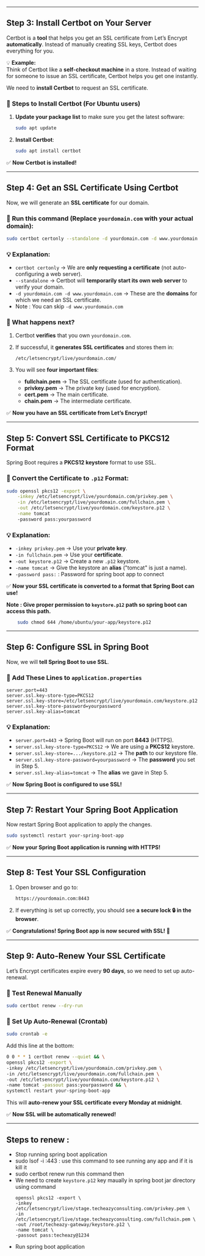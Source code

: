 
---

## **Step 3: Install Certbot on Your Server**

Certbot is a **tool** that helps you get an SSL certificate from Let’s Encrypt **automatically**. Instead of manually creating SSL keys, Certbot does everything for you.

💡 **Example:**  
Think of Certbot like a **self-checkout machine** in a store. Instead of waiting for someone to issue an SSL certificate, Certbot helps you get one instantly.

We need to **install Certbot** to request an SSL certificate.

### **📌 Steps to Install Certbot (For Ubuntu users)**

1. **Update your package list** to make sure you get the latest software:
    
    ```bash
    sudo apt update
    ```
    
2. **Install Certbot**:
    
    ```bash
    sudo apt install certbot
    ```
    

✅ **Now Certbot is installed!**

---

## **Step 4: Get an SSL Certificate Using Certbot**

Now, we will generate an **SSL certificate** for our domain.

### **📌 Run this command** (Replace `yourdomain.com` with your actual domain):

```bash
sudo certbot certonly --standalone -d yourdomain.com -d www.yourdomain.com
```

### **💡 Explanation:**

- `certbot certonly` → We are **only requesting a certificate** (not auto-configuring a web server).
- `--standalone` → Certbot will **temporarily start its own web server** to verify your domain.
- `-d yourdomain.com -d www.yourdomain.com` → These are the **domains** for which we need an SSL certificate.
- Note : You can skip  `-d www.yourdomain.com`

### **📌 What happens next?**

1. Certbot **verifies** that you own `yourdomain.com`.
2. If successful, it **generates SSL certificates** and stores them in:
    
    ```
    /etc/letsencrypt/live/yourdomain.com/
    ```
    
3. You will see **four important files**:
    - **fullchain.pem** → The SSL certificate (used for authentication).
    - **privkey.pem** → The private key (used for encryption).
    - **cert.pem** → The main certificate.
    - **chain.pem** → The intermediate certificate.

✅ **Now you have an SSL certificate from Let’s Encrypt!**

---

## **Step 5: Convert SSL Certificate to PKCS12 Format**

Spring Boot requires a **PKCS12 keystore** format to use SSL.

### **📌 Convert the Certificate to `.p12` Format:**

```bash
sudo openssl pkcs12 -export \
    -inkey /etc/letsencrypt/live/yourdomain.com/privkey.pem \
    -in /etc/letsencrypt/live/yourdomain.com/fullchain.pem \
    -out /etc/letsencrypt/live/yourdomain.com/keystore.p12 \
    -name tomcat
    -password pass:yourpassword
```

### **💡 Explanation:**

- `-inkey privkey.pem` → Use your **private key**.
- `-in fullchain.pem` → Use your **certificate**.
- `-out keystore.p12` → Create a new `.p12` keystore.
- `-name tomcat` → Give the keystore an **alias** ("tomcat" is just a name).
- `-password pass:` : Password for spring boot app to connect


✅ **Now your SSL certificate is converted to a format that Spring Boot can use!**

**Note : 
 Give proper permission to `keystore.p12` path so spring boot can access this path.**
```bash
    sudo chmod 644 /home/ubuntu/your-app/keystore.p12
 ```
---

## **Step 6: Configure SSL in Spring Boot**

Now, we will **tell Spring Boot to use SSL**.

### **📌 Add These Lines to `application.properties`**

```properties
server.port=443
server.ssl.key-store-type=PKCS12
server.ssl.key-store=/etc/letsencrypt/live/yourdomain.com/keystore.p12
server.ssl.key-store-password=yourpassword
server.ssl.key-alias=tomcat
```

### **💡 Explanation:**

- `server.port=443` → Spring Boot will run on port **8443** (HTTPS).
- `server.ssl.key-store-type=PKCS12` → We are using a **PKCS12** keystore.
- `server.ssl.key-store=.../keystore.p12` → The **path** to our keystore file.
- `server.ssl.key-store-password=yourpassword` → The **password** you set in Step 5.
- `server.ssl.key-alias=tomcat` → The **alias** we gave in Step 5.

✅ **Now Spring Boot is configured to use SSL!**

---

## **Step 7: Restart Your Spring Boot Application**

Now restart  Spring Boot application to apply the changes.

```bash
sudo systemctl restart your-spring-boot-app
```

✅ **Now your Spring Boot application is running with HTTPS!**

---

## **Step 8: Test Your SSL Configuration**

1. Open  browser and go to:
    
    ```
    https://yourdomain.com:8443
    ```
    
2. If everything is set up correctly, you should see **a secure lock 🔒 in the browser**.

✅ **Congratulations!  Spring Boot app is now secured with SSL! 🎉**

---

## **Step 9: Auto-Renew Your SSL Certificate**

Let’s Encrypt certificates expire every **90 days**, so we need to set up auto-renewal.

### **📌 Test Renewal Manually**

```bash
sudo certbot renew --dry-run
```

### **📌 Set Up Auto-Renewal (Crontab)**

```bash
sudo crontab -e
```

Add this line at the bottom:

```bash
0 0 * * 1 certbot renew --quiet && \
openssl pkcs12 -export \
-inkey /etc/letsencrypt/live/yourdomain.com/privkey.pem \
-in /etc/letsencrypt/live/yourdomain.com/fullchain.pem \
-out /etc/letsencrypt/live/yourdomain.com/keystore.p12 \
-name tomcat -passout pass:yourpassword && \
systemctl restart your-spring-boot-app
```

This will **auto-renew your SSL certificate every Monday at midnight**.

✅ **Now  SSL will be automatically renewed!**

---
## Steps to renew : 
- Stop running spring boot application
- sudo lsof -i :443 : use this command to see running any app and if it is kill it
- sudo certbot renew run this command then
- We need to create `keystore.p12` key maually in spring boot jar directory using command 
   ```
   openssl pkcs12 -export \
  -inkey /etc/letsencrypt/live/stage.techeazyconsulting.com/privkey.pem \
  -in /etc/letsencrypt/live/stage.techeazyconsulting.com/fullchain.pem \
  -out /root/techeazy-gateway/keystore.p12 \
  -name tomcat \
  -passout pass:techeazy@1234
     ```
- Run spring boot application

